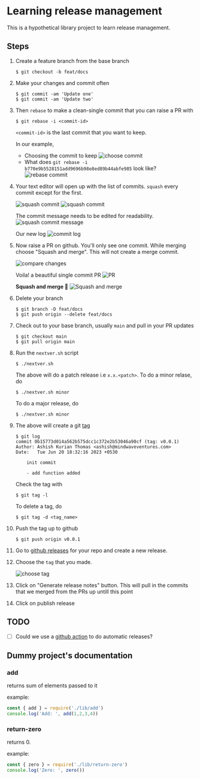 # Learning release management

This is a hypothetical library project to learn release management.

## Steps

1. Create a feature branch from the base branch

    ```
    $ git checkout -b feat/docs
    ```

2. Make your changes and commit often

    ```
    $ git commit -am 'Update one'
    $ git commit -am 'Update two'
    ```

3. Then `rebase` to make a clean-single commit that you can raise a PR with

    ```
    $ git rebase -i <commit-id>
    ```

    `<commit-id>` is the last commit that you want to keep.

    In our example,

    - Choosing the commit to keep
        ![choose commit](./assets/rebase-01.png)
    - What does `git rebase -i b770e9b5528151add9696b98e8ed89b44abfe985` look like?
        ![rebase commit](./assets/rebase-02.png)

4. Your text editor will open up with the list of commits. `squash` every commit
except for the first.

    ![squash commit](./assets/rebase-03.png)
    ![squash commit](./assets/rebase-04.png)

    The commit message needs to be edited for readability.
    ![squash commit message](./assets/rebase-05.png)

    Our new log
    ![commit log](./assets/rebase-06.png)

5. Now raise a PR on github. You'll only see one commit.
While merging choose "Squash and merge". This will not create a merge commit.

    ![compare changes](./assets/compare.png)

    Voila! a beautiful single commit PR
    ![PR](./assets/pr.png)

    **Squash and merge 🚀**
    ![Squash and merge](./assets/squash-merge.png)

6. Delete your branch
    ```
    $ git branch -D feat/docs
    $ git push origin --delete feat/docs
    ```

7. Check out to your base branch, usually `main` and pull in
your PR updates
    ```
    $ git checkout main
    $ git pull origin main
    ```

8. Run the `nextver.sh` script
    ```
    $ ./nextver.sh
    ```

    The above will do a patch release i.e `x.x.<patch>`.
    To do a minor relase, do
    ```
    $ ./nextver.sh minor
    ```
    To do a major release, do
    ```
    $ ./nextver.sh minor
    ```


9. The above will create a git [tag](https://git-scm.com/book/en/v2/Git-Basics-Tagging)
    ```
    $ git log
    commit 0b15773d014a562b575dcc1c372e2b53046a90cf (tag: v0.0.1)
    Author: Ashish Kurian Thomas <ashish@mindwaveventures.com>
    Date:   Tue Jun 20 18:32:16 2023 +0530

        init commit

        - add function added
    ```

    Check the tag with

    ```
    $ git tag -l
    ```

    To delete a tag, do
    ```
    $ git tag -d <tag_name>
    ```

10. Push the tag up to github

    ```
    $ git push origin v0.0.1
    ```
11. Go to [github releases](https://github.com/ashish-mw/hello-releases/releases/new) for your repo and create a new release.

12. Choose the `tag` that you made.

    ![choose tag](./assets/choose-tag.png)

13. Click on "Generate release notes" button. This will pull
in the commits that we merged from the PRs up untill this
point

14. Click on publish release

## TODO

- [ ] Could we use a [github action](https://github.com/elgohr/Github-Release-Action) to do automatic releases?

## Dummy project's documentation
### add

returns sum of elements passed to it

example:

```js
const { add } = require('./lib/add')
console.log('Add: ', add(1,2,3,4))
```

### return-zero

returns 0.

example:

```js
const { zero } = require('./lib/return-zero')
console.log('Zero: ', zero())
```